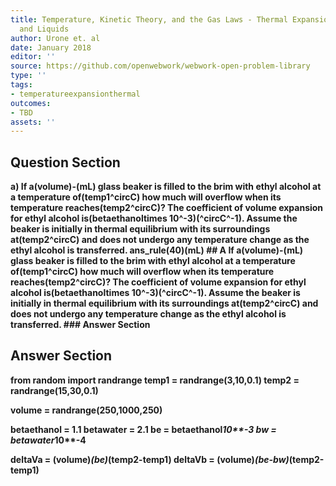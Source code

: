 ```yaml
---
title: Temperature, Kinetic Theory, and the Gas Laws - Thermal Expansion of Solids
  and Liquids
author: Urone et. al
date: January 2018
editor: ''
source: https://github.com/openwebwork/webwork-open-problem-library
type: ''
tags:
- temperatureexpansionthermal
outcomes:
- TBD
assets: ''
---
```


## Question Section 

<b>
a) If a(volume)-(mL) glass beaker is filled to the brim with ethyl alcohol at a temperature of(temp1^circC) how much will overflow when its temperature reaches(temp2^circC)? The coefficient of volume expansion for ethyl alcohol is(betaethanoltimes 10^-3)(^circC^-1). Assume the beaker is initially in thermal equilibrium with its surroundings at(temp2^circC) and does not undergo any temperature change as the ethyl alcohol is transferred.
ans_rule(40)(mL)
## A
If a(volume)-(mL) glass beaker is filled to the brim with ethyl alcohol at a temperature of(temp1^circC) how much will overflow when its temperature reaches(temp2^circC)? The coefficient of volume expansion for ethyl alcohol is(betaethanoltimes 10^-3)(^circC^-1). Assume the beaker is initially in thermal equilibrium with its surroundings at(temp2^circC) and does not undergo any temperature change as the ethyl alcohol is transferred.
### Answer Section


## Answer Section

from random import randrange
temp1 = randrange(3,10,0.1)
temp2 = randrange(15,30,0.1)

volume = randrange(250,1000,250)

betaethanol = 1.1
betawater = 2.1
be = betaethanol*10**-3
bw = betawater*10**-4

deltaVa = (volume)*(be)*(temp2-temp1)
deltaVb = (volume)*(be-bw)*(temp2-temp1)